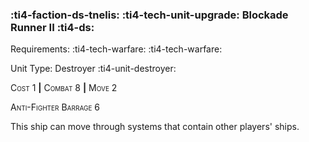 ### :ti4-faction-ds-tnelis: :ti4-tech-unit-upgrade: **Blockade Runner II** :ti4-ds:

Requirements: :ti4-tech-warfare: :ti4-tech-warfare:

Unit Type: Destroyer :ti4-unit-destroyer:

<span style="font-variant:small-caps;">Cost 1</span> __|__ <span style="font-variant:small-caps;">Combat 8</span> __|__ <span style="font-variant:small-caps;">Move 2</span>

<span style="font-variant:small-caps;">Anti-Fighter Barrage 6</span>

This ship can move through systems that contain other players' ships.
